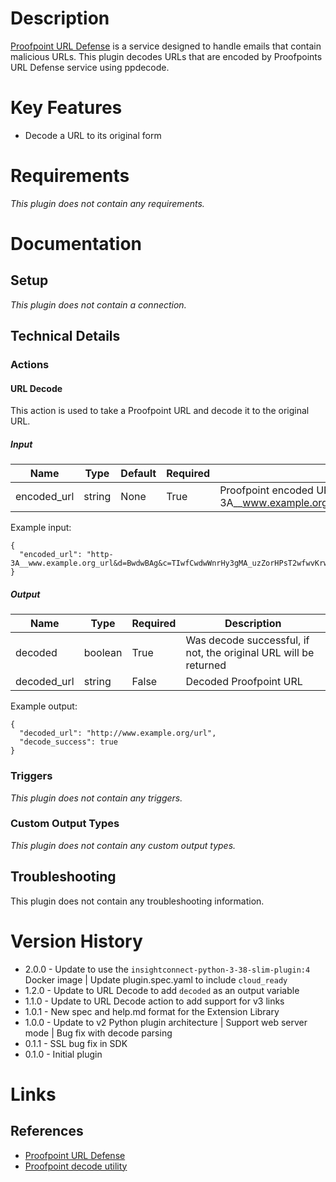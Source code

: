 # Description

[Proofpoint URL Defense](https://www.proofpoint.com/us) is a service designed to handle emails that contain 
malicious URLs. This plugin decodes URLs that are encoded by Proofpoints URL Defense service using ppdecode.

# Key Features

* Decode a URL to its original form

# Requirements

_This plugin does not contain any requirements._

# Documentation

## Setup

_This plugin does not contain a connection._

## Technical Details

### Actions

#### URL Decode

This action is used to take a Proofpoint URL and decode it to the original URL.

##### Input

|Name|Type|Default|Required|Description|Enum|
|----|----|-------|--------|-----------|----|
|encoded_url|string|None|True|Proofpoint encoded URL or URL parameters e.g http-3A__www.example.org_url&d=BwdwBAg&c=TIwfCwdwWnrHy3gMA_uzZorHPsT2wfwvKrwfU|None|

Example input:

```
{
  "encoded_url": "http-3A__www.example.org_url&d=BwdwBAg&c=TIwfCwdwWnrHy3gMA_uzZorHPsT2wfwvKrwf"
}
```

##### Output

|Name|Type|Required|Description|
|----|----|--------|-----------|
|decoded|boolean|True|Was decode successful, if not, the original URL will be returned|
|decoded_url|string|False|Decoded Proofpoint URL|

Example output:

```
{
  "decoded_url": "http://www.example.org/url",
  "decode_success": true
}
```


### Triggers

_This plugin does not contain any triggers._

### Custom Output Types

_This plugin does not contain any custom output types._

## Troubleshooting

This plugin does not contain any troubleshooting information.

# Version History

* 2.0.0 - Update to use the `insightconnect-python-3-38-slim-plugin:4` Docker image | Update plugin.spec.yaml to include `cloud_ready`
* 1.2.0 - Update to URL Decode to add `decoded` as an output variable 
* 1.1.0 - Update to URL Decode action to add support for v3 links
* 1.0.1 - New spec and help.md format for the Extension Library
* 1.0.0 - Update to v2 Python plugin architecture | Support web server mode | Bug fix with decode parsing
* 0.1.1 - SSL bug fix in SDK
* 0.1.0 - Initial plugin

# Links

## References

* [Proofpoint URL Defense](https://www.proofpoint.com/us/products/targeted-attack-protection)
* [Proofpoint decode utility](https://help.proofpoint.com/@api/deki/files/177/URLDefenseDecode.py?revision=2)
